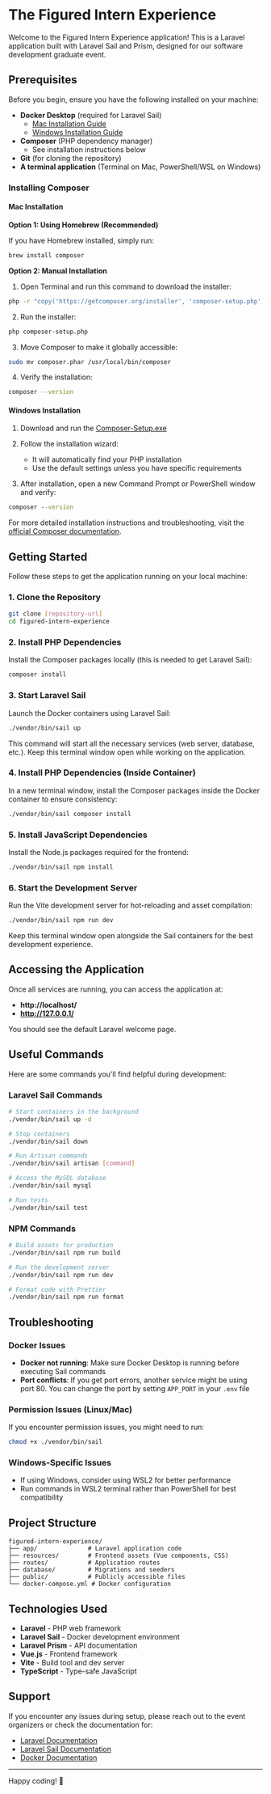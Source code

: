 # The Figured Intern Experience

Welcome to the Figured Intern Experience application! This is a Laravel application built with Laravel Sail and Prism, designed for our software development graduate event.

## Prerequisites

Before you begin, ensure you have the following installed on your machine:

- **Docker Desktop** (required for Laravel Sail)
  - [Mac Installation Guide](https://docs.docker.com/desktop/setup/install/mac-install/)
  - [Windows Installation Guide](https://docs.docker.com/desktop/setup/install/windows-install/)
- **Composer** (PHP dependency manager)
  - See installation instructions below
- **Git** (for cloning the repository)
- **A terminal application** (Terminal on Mac, PowerShell/WSL on Windows)

### Installing Composer

#### Mac Installation

**Option 1: Using Homebrew (Recommended)**

If you have Homebrew installed, simply run:
```bash
brew install composer
```

**Option 2: Manual Installation**

1. Open Terminal and run this command to download the installer:
```bash
php -r "copy('https://getcomposer.org/installer', 'composer-setup.php');"
```

2. Run the installer:
```bash
php composer-setup.php
```

3. Move Composer to make it globally accessible:
```bash
sudo mv composer.phar /usr/local/bin/composer
```

4. Verify the installation:
```bash
composer --version
```

#### Windows Installation

1. Download and run the [Composer-Setup.exe](https://getcomposer.org/Composer-Setup.exe)

2. Follow the installation wizard:
   - It will automatically find your PHP installation
   - Use the default settings unless you have specific requirements

3. After installation, open a new Command Prompt or PowerShell window and verify:
```cmd
composer --version
```

For more detailed installation instructions and troubleshooting, visit the [official Composer documentation](https://getcomposer.org/doc/00-intro.md).

## Getting Started

Follow these steps to get the application running on your local machine:

### 1. Clone the Repository

```bash
git clone [repository-url]
cd figured-intern-experience
```

### 2. Install PHP Dependencies

Install the Composer packages locally (this is needed to get Laravel Sail):

```bash
composer install
```

### 3. Start Laravel Sail

Launch the Docker containers using Laravel Sail:

```bash
./vendor/bin/sail up
```

This command will start all the necessary services (web server, database, etc.). Keep this terminal window open while working on the application.

### 4. Install PHP Dependencies (Inside Container)

In a new terminal window, install the Composer packages inside the Docker container to ensure consistency:

```bash
./vendor/bin/sail composer install
```

### 5. Install JavaScript Dependencies

Install the Node.js packages required for the frontend:

```bash
./vendor/bin/sail npm install
```

### 6. Start the Development Server

Run the Vite development server for hot-reloading and asset compilation:

```bash
./vendor/bin/sail npm run dev
```

Keep this terminal window open alongside the Sail containers for the best development experience.

## Accessing the Application

Once all services are running, you can access the application at:

- **http://localhost/** 
- **http://127.0.0.1/**

You should see the default Laravel welcome page.

## Useful Commands

Here are some commands you'll find helpful during development:

### Laravel Sail Commands

```bash
# Start containers in the background
./vendor/bin/sail up -d

# Stop containers
./vendor/bin/sail down

# Run Artisan commands
./vendor/bin/sail artisan [command]

# Access the MySQL database
./vendor/bin/sail mysql

# Run tests
./vendor/bin/sail test
```

### NPM Commands

```bash
# Build assets for production
./vendor/bin/sail npm run build

# Run the development server
./vendor/bin/sail npm run dev

# Format code with Prettier
./vendor/bin/sail npm run format
```

## Troubleshooting

### Docker Issues

- **Docker not running**: Make sure Docker Desktop is running before executing Sail commands
- **Port conflicts**: If you get port errors, another service might be using port 80. You can change the port by setting `APP_PORT` in your `.env` file

### Permission Issues (Linux/Mac)

If you encounter permission issues, you might need to run:

```bash
chmod +x ./vendor/bin/sail
```

### Windows-Specific Issues

- If using Windows, consider using WSL2 for better performance
- Run commands in WSL2 terminal rather than PowerShell for best compatibility

## Project Structure

```
figured-intern-experience/
├── app/              # Laravel application code
├── resources/        # Frontend assets (Vue components, CSS)
├── routes/           # Application routes
├── database/         # Migrations and seeders
├── public/           # Publicly accessible files
└── docker-compose.yml # Docker configuration
```

## Technologies Used

- **Laravel** - PHP web framework
- **Laravel Sail** - Docker development environment
- **Laravel Prism** - API documentation
- **Vue.js** - Frontend framework
- **Vite** - Build tool and dev server
- **TypeScript** - Type-safe JavaScript

## Support

If you encounter any issues during setup, please reach out to the event organizers or check the documentation for:
- [Laravel Documentation](https://laravel.com/docs)
- [Laravel Sail Documentation](https://laravel.com/docs/sail)
- [Docker Documentation](https://docs.docker.com/)

---

Happy coding! 🚀